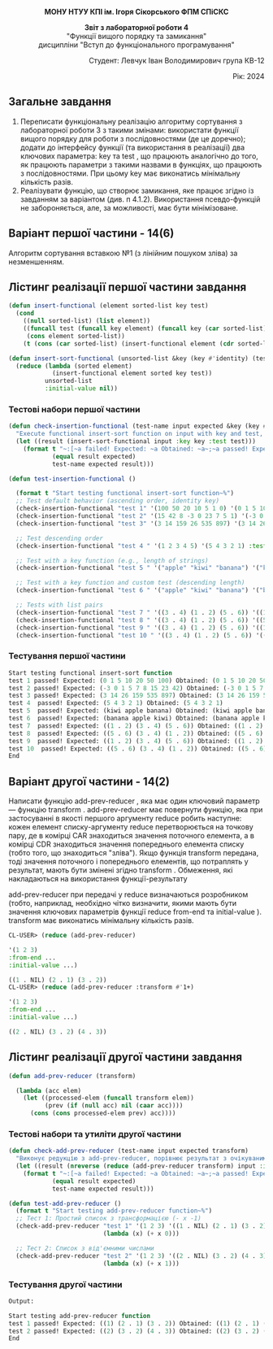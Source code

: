 <p align="center"><b>МОНУ НТУУ КПІ ім. Ігоря Сікорського ФПМ СПіСКС</b></p>
<p align="center">
<b>Звіт з лабораторної роботи 4</b><br/>
"Функції вищого порядку та замикання"<br/>
дисципліни "Вступ до функціонального програмування"
</p>
<p align="right">Студент: Левчук Іван Володимирович група КВ-12<p>
<p align="right">Рік: 2024<p>

## Загальне завдання
1. Переписати функціональну реалізацію алгоритму сортування з лабораторної
роботи 3 з такими змінами:
використати функції вищого порядку для роботи з послідовностями (де це
доречно);
додати до інтерфейсу функції (та використання в реалізації) два ключових
параметра: key та test , що працюють аналогічно до того, як працюють
параметри з такими назвами в функціях, що працюють з послідовностями. При
цьому key має виконатись мінімальну кількість разів.
2. Реалізувати функцію, що створює замикання, яке працює згідно із завданням за
варіантом (див. п 4.1.2). Використання псевдо-функцій не забороняється, але, за
можливості, має бути мінімізоване.

## Варіант першої частини - 14(6)
Алгоритм сортування вставкою №1 (з лінійним пошуком зліва) за незменшенням.

## Лістинг реалізації першої частини завдання

```lisp
(defun insert-functional (element sorted-list key test)
  (cond
    ((null sorted-list) (list element))
    ((funcall test (funcall key element) (funcall key (car sorted-list))) 
     (cons element sorted-list))
    (t (cons (car sorted-list) (insert-functional element (cdr sorted-list) key test)))))

(defun insert-sort-functional (unsorted-list &key (key #'identity) (test #'<))
  (reduce (lambda (sorted element)
            (insert-functional element sorted key test))
          unsorted-list
          :initial-value nil))

```

### Тестові набори першої частини

```lisp
(defun check-insertion-functional (test-name input expected &key (key #'identity) (test #'<))
  "Execute functional insert-sort function on input with key and test, compare result with expected and print comparison status"
  (let ((result (insert-sort-functional input :key key :test test)))
    (format t "~:[~a failed! Expected: ~a Obtained: ~a~;~a passed! Expected: ~a Obtained: ~a~]~%"
            (equal result expected)
            test-name expected result)))

(defun test-insertion-functional ()

  (format t "Start testing functional insert-sort function~%")
  ;; Test default behavior (ascending order, identity key)
  (check-insertion-functional "test 1" '(100 50 20 10 5 1 0) '(0 1 5 10 20 50 100))
  (check-insertion-functional "test 2" '(15 42 8 -3 0 23 7 5 1) '(-3 0 1 5 7 8 15 23 42))
  (check-insertion-functional "test 3" '(3 14 159 26 535 897) '(3 14 26 159 535 897))

  ;; Test descending order
  (check-insertion-functional "test 4 " '(1 2 3 4 5) '(5 4 3 2 1) :test #'>)

  ;; Test with a key function (e.g., length of strings)
  (check-insertion-functional "test 5 " '("apple" "kiwi" "banana") '("kiwi" "apple" "banana") :key #'length)

  ;; Test with a key function and custom test (descending length)
  (check-insertion-functional "test 6 " '("apple" "kiwi" "banana") '("banana" "apple" "kiwi") :key #'length :test #'>)

  ;; Tests with list pairs
  (check-insertion-functional "test 7 " '((3 . 4) (1 . 2) (5 . 6)) '((1 . 2) (3 . 4) (5 . 6)) :key #'car)
  (check-insertion-functional "test 8 " '((3 . 4) (1 . 2) (5 . 6)) '((5 . 6) (3 . 4) (1 . 2)) :key #'car :test #'>)
  (check-insertion-functional "test 9 " '((3 . 4) (1 . 2) (5 . 6)) '((1 . 2) (3 . 4) (5 . 6)) :key #'cdr)
  (check-insertion-functional "test 10 " '((3 . 4) (1 . 2) (5 . 6)) '((5 . 6) (3 . 4) (1 . 2)) :key #'cdr :test #'>)
```
### Тестування першої частини

```lisp
Start testing functional insert-sort function
test 1 passed! Expected: (0 1 5 10 20 50 100) Obtained: (0 1 5 10 20 50 100)
test 2 passed! Expected: (-3 0 1 5 7 8 15 23 42) Obtained: (-3 0 1 5 7 8 15 23 42)
test 3 passed! Expected: (3 14 26 159 535 897) Obtained: (3 14 26 159 535 897)
test 4  passed! Expected: (5 4 3 2 1) Obtained: (5 4 3 2 1)
test 5  passed! Expected: (kiwi apple banana) Obtained: (kiwi apple banana)
test 6  passed! Expected: (banana apple kiwi) Obtained: (banana apple kiwi)
test 7  passed! Expected: ((1 . 2) (3 . 4) (5 . 6)) Obtained: ((1 . 2) (3 . 4)(5 . 6))
test 8  passed! Expected: ((5 . 6) (3 . 4) (1 . 2)) Obtained: ((5 . 6) (3 . 4)(1 . 2))
test 9  passed! Expected: ((1 . 2) (3 . 4) (5 . 6)) Obtained: ((1 . 2) (3 . 4)(5 . 6))
test 10  passed! Expected: ((5 . 6) (3 . 4) (1 . 2)) Obtained: ((5 . 6) (3 . 4)(1 . 2))
End
```

## Варіант другої частини - 14(2)
Написати функцію add-prev-reducer , яка має один ключовий параметр — функцію
transform . add-prev-reducer має повернути функцію, яка при застосуванні в якості
першого аргументу reduce робить наступне: кожен елемент списку-аргументу reduce
перетворюється на точкову пару, де в комірці CAR знаходиться значення поточного
елемента, а в комірці CDR знаходиться значення попереднього елемента списку (тобто
того, що знаходиться "зліва"). Якщо функція transform передана, тоді значення
поточного і попереднього елементів, що потраплять у результат, мають бути змінені
згідно transform . Обмеження, які накладаються на використання функції-результату

add-prev-reducer при передачі у reduce визначаються розробником (тобто,
наприклад, необхідно чітко визначити, якими мають бути значення ключових параметрів
функції reduce from-end та initial-value ). transform має виконатись мінімальну
кількість разів.
```lisp
CL-USER> (reduce (add-prev-reducer)

'(1 2 3)
:from-end ...
:initial-value ...)

((1 . NIL) (2 . 1) (3 . 2))
CL-USER> (reduce (add-prev-reducer :transform #'1+)

'(1 2 3)
:from-end ...
:initial-value ...)

((2 . NIL) (3 . 2) (4 . 3))
```

## Лістинг реалізації другої частини завдання
```lisp
(defun add-prev-reducer (transform)

  (lambda (acc elem)
    (let ((processed-elem (funcall transform elem))
          (prev (if (null acc) nil (caar acc)))) 
      (cons (cons processed-elem prev) acc)))) 
```

### Тестові набори та утиліти другої частини 

```lisp
(defun check-add-prev-reducer (test-name input expected transform)
  "Виконує редукцію з add-prev-reducer, порівнює результат з очікуваним і виводить статус порівняння"
  (let ((result (nreverse (reduce (add-prev-reducer transform) input :initial-value nil))))
    (format t "~:[~a failed! Expected: ~a Obtained: ~a~;~a passed! Expected: ~a Obtained: ~a~]~%"
            (equal result expected)
            test-name expected result)))

(defun test-add-prev-reducer ()
  (format t "Start testing add-prev-reducer function~%")
  ;; Тест 1: Простий список з трансформацією (- x -1)
  (check-add-prev-reducer "test 1" '(1 2 3) '((1 . NIL) (2 . 1) (3 . 2)) 
                          (lambda (x) (+ x 0)))

  ;; Тест 2: Список з від'ємними числами
  (check-add-prev-reducer "test 2" '(1 2 3) '((2 . NIL) (3 . 2) (4 . 3)) 
                          (lambda (x) (+ x 1)))
```
### Тестування другої частини 

```lisp
Output:

Start testing add-prev-reducer function
test 1 passed! Expected: ((1) (2 . 1) (3 . 2)) Obtained: ((1) (2 . 1) (3 . 2))
test 2 passed! Expected: ((2) (3 . 2) (4 . 3)) Obtained: ((2) (3 . 2) (4 . 3))
End
```
